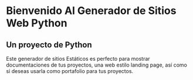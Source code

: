 # Bienvenido Al Generador de Sitios Web Python

## Un proyecto de Python
Este generador de sitios Estáticos es perfecto para mostrar documentaciones de tus proyectos, 
una web estilo landing page,
así como si deseas usarla como portafolio para tus proyectos.
